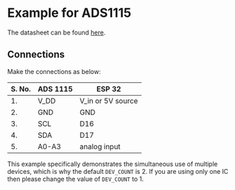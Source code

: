# Example for ADS1115

The datasheet can be found [here](https://www.ti.com/product/ADS1115).

## Connections

Make the connections as below:

| S. No. | ADS 1115 | ESP 32            |
|--------|----------|-------------------|
| 1.     | V_DD     | V_in or 5V source |
| 2.     | GND      | GND               |
| 3.     | SCL      | D16               |
| 4.     | SDA      | D17               |
| 5.     | A0-A3    | analog input      |

This example specifically demonstrates the simultaneous use of multiple
devices, which is why the default `DEV_COUNT` is 2. If you are using only one
IC then please change the value of `DEV_COUNT` to 1.
